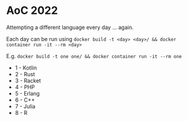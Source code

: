 # AoC 2022

Attempting a different language every day ... again.

Each day can be run using
```docker build -t <day> <day>/ && docker container run -it --rm <day>```

E.g. ```docker build -t one one/ && docker container run -it --rm one```

* 1 - Kotlin
* 2 - Rust
* 3 - Racket
* 4 - PHP
* 5 - Erlang
* 6 - C++
* 7 - Julia
* 8 - R
